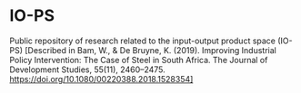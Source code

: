 # IO-PS
Public repository of research related to the input-output product space (IO-PS) [Described in Bam, W., &amp; De Bruyne, K. (2019). Improving Industrial Policy Intervention: The Case of Steel in South Africa. The Journal of Development Studies, 55(11), 2460–2475. https://doi.org/10.1080/00220388.2018.1528354]
